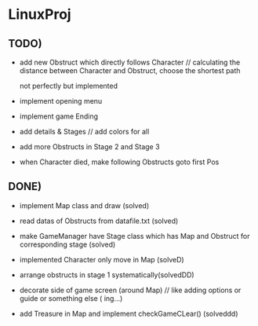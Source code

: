 # LinuxProj


## TODO)

- add new Obstruct which directly follows Character // calculating the distance between Character and Obstruct, choose the shortest path 

  not perfectly but implemented

- implement opening menu

- implement game Ending

- add details & Stages // add colors for all

- add more Obstructs in Stage 2 and Stage 3

- when Character died, make following Obstructs goto first Pos

## DONE)

- implement Map class and draw (solved)

- read datas of Obstructs from datafile.txt (solved)

- make GameManager have Stage class which has Map and Obstruct for corresponding stage (solved)

- implemented Character only move in Map (solveD)

- arrange obstructs in stage 1 systematically(solvedDD) 

- decorate side of game screen (around Map) // like adding options or guide or something else ( ing...)

- add Treasure in Map and implement checkGameCLear() (solveddd)

